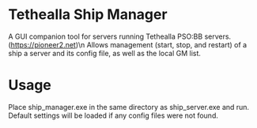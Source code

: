 # Tethealla Ship Manager
A GUI companion tool for servers running Tethealla PSO:BB servers. (https://pioneer2.net)\n
Allows management (start, stop, and restart) of a ship a server and its config file, as well as the local GM list.

# Usage
Place ship_manager.exe in the same directory as ship_server.exe and run. Default settings will be loaded if any config files were not found.